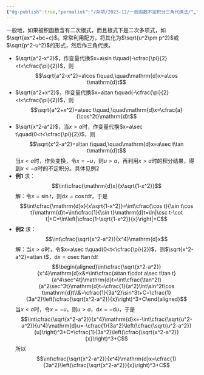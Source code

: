 ```yaml
---
{"dg-publish":true,"permalink":"/杂项/2023-12/一般函数不定积分三角代换法/","dgPassFrontmatter":true}
---
```


一般地，如果被积函数含有二次根式，而且根式下是二次多项式，如$\sqrt{ax^2+bc+c}$。常常利用配方，将其化为$\sqrt{u^2\pm p^2}$或$\sqrt{p^2-u^2}$的形式，然后作三角代换。
- $\sqrt{a^2-x^2}$，作变量代换$x=a\sin t\quad(-\cfrac{\pi}{2}<t<\cfrac{\pi}{2})$，则
	$$\sqrt{a^2-x^2}=a\cos t\quad,\quad\mathrm{d}x=a\cos t\mathrm{d}t$$
- $\sqrt{a^2+x^2}$，作变量代换$x=a\tan t\quad(-\cfrac{\pi}{2}<t<\cfrac{\pi}{2})$，则
	$$\sqrt{a^2+x^2}=a\sec t\quad,\quad\mathrm{d}x=\cfrac{a}{\cos^2t}\mathrm{d}t$$
- $\sqrt{x^2-a^2}$，当$x>a$时，作变量代换$x=a\sec t\quad(0<t<\cfrac{\pi}{2})$，则
	$$\sqrt{x^2-a^2}=a\tan t\quad,\quad\mathrm{d}x=a\sec t\tan t\mathrm{d}t$$
	当$x<a$时，作负变换，令$x=-u$，则$u>a$，再利用$x>a$时的积分结果，得到$x<-a$时的不定积分。具体见例2
- **例1**
	求：
	$$\int\cfrac{\mathrm{d}x}{x\sqrt{1-x^2}}$$
	解：令$x=\sin t$，则$\mathrm{d}x=\cos t\mathrm{d}t$，于是
	$$\int\cfrac{\mathrm{d}x}{x\sqrt{1-x^2}}=\int\cfrac{\cos t}{\sin t\cos t}\mathrm{d}t=\int\cfrac{1}{\sin t}\mathrm{d}t=\ln|\csc t-\cot t|+C=\ln\left|\cfrac{1-\sqrt{1-x^2}}{x}\right|+C$$
- **例2**
	求：
	$$\int\cfrac{\sqrt{x^2-a^2}}{x^4}\mathrm{d}x$$
	解：当$x>a$时，令$x=a\sec t\quad(0<t<\cfrac{\pi}{2})$，则$\sqrt{x^2-a^2}=a\tan t$，$\mathrm{d}x=a\sec t\tan t\mathrm{d}t$
	$$\begin{aligned}\int\cfrac{\sqrt{x^2-a^2}}{x^4}\mathrm{d}x&=\int\cfrac{a\tan t\cdot a\sec t\tan t}{a^4\sec^4t}\mathrm{d}t=\int\cfrac{\tan^2t}{a^2\sec^3t}\mathrm{d}t=\cfrac{1}{a^2}\int\sin^2t\cos t\mathrm{d}t\\&=\cfrac{1}{3a^2}\sin^3t+C=\cfrac{1}{3a^2}\left(\cfrac{\sqrt{x^2-a^2}}{x}\right)^3+C\end{aligned}$$
	当$x<a$时，令$x=-u$，则$u>a$，$\mathrm{d}x=-\mathrm{d}u$，于是
	$$\int\cfrac{\sqrt{x^2-a^2}}{x^4}\mathrm{d}x=-\int\cfrac{\sqrt{u^2-a^2}}{u^4}\mathrm{d}u=-\cfrac{1}{3a^2}\left(\cfrac{\sqrt{u^2-a^2}}{u}\right)^3+C=\cfrac{1}{3a^2}\left(\cfrac{\sqrt{x^2-a^2}}{x}\right)^3+C$$
	所以
	$$\int\cfrac{\sqrt{x^2-a^2}}{x^4}\mathrm{d}x=\cfrac{1}{3a^2}\left(\cfrac{\sqrt{x^2-a^2}}{x}\right)^3+C$$
